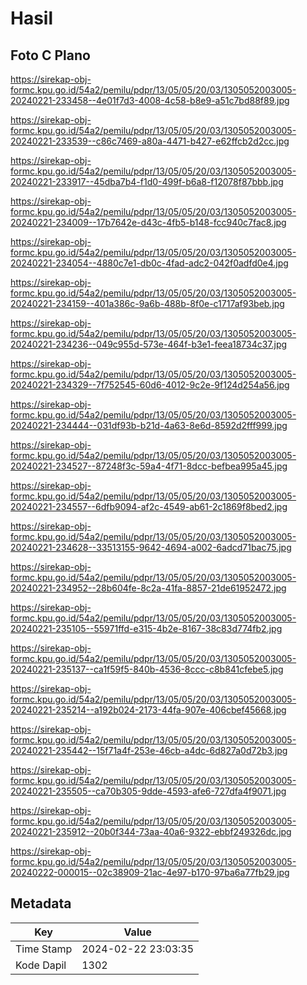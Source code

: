 # Hasil

## Foto C Plano

https://sirekap-obj-formc.kpu.go.id/54a2/pemilu/pdpr/13/05/05/20/03/1305052003005-20240221-233458--4e01f7d3-4008-4c58-b8e9-a51c7bd88f89.jpg

https://sirekap-obj-formc.kpu.go.id/54a2/pemilu/pdpr/13/05/05/20/03/1305052003005-20240221-233539--c86c7469-a80a-4471-b427-e62ffcb2d2cc.jpg

https://sirekap-obj-formc.kpu.go.id/54a2/pemilu/pdpr/13/05/05/20/03/1305052003005-20240221-233917--45dba7b4-f1d0-499f-b6a8-f12078f87bbb.jpg

https://sirekap-obj-formc.kpu.go.id/54a2/pemilu/pdpr/13/05/05/20/03/1305052003005-20240221-234009--17b7642e-d43c-4fb5-b148-fcc940c7fac8.jpg

https://sirekap-obj-formc.kpu.go.id/54a2/pemilu/pdpr/13/05/05/20/03/1305052003005-20240221-234054--4880c7e1-db0c-4fad-adc2-042f0adfd0e4.jpg

https://sirekap-obj-formc.kpu.go.id/54a2/pemilu/pdpr/13/05/05/20/03/1305052003005-20240221-234159--401a386c-9a6b-488b-8f0e-c1717af93beb.jpg

https://sirekap-obj-formc.kpu.go.id/54a2/pemilu/pdpr/13/05/05/20/03/1305052003005-20240221-234236--049c955d-573e-464f-b3e1-feea18734c37.jpg

https://sirekap-obj-formc.kpu.go.id/54a2/pemilu/pdpr/13/05/05/20/03/1305052003005-20240221-234329--7f752545-60d6-4012-9c2e-9f124d254a56.jpg

https://sirekap-obj-formc.kpu.go.id/54a2/pemilu/pdpr/13/05/05/20/03/1305052003005-20240221-234444--031df93b-b21d-4a63-8e6d-8592d2fff999.jpg

https://sirekap-obj-formc.kpu.go.id/54a2/pemilu/pdpr/13/05/05/20/03/1305052003005-20240221-234527--87248f3c-59a4-4f71-8dcc-befbea995a45.jpg

https://sirekap-obj-formc.kpu.go.id/54a2/pemilu/pdpr/13/05/05/20/03/1305052003005-20240221-234557--6dfb9094-af2c-4549-ab61-2c1869f8bed2.jpg

https://sirekap-obj-formc.kpu.go.id/54a2/pemilu/pdpr/13/05/05/20/03/1305052003005-20240221-234628--33513155-9642-4694-a002-6adcd71bac75.jpg

https://sirekap-obj-formc.kpu.go.id/54a2/pemilu/pdpr/13/05/05/20/03/1305052003005-20240221-234952--28b604fe-8c2a-41fa-8857-21de61952472.jpg

https://sirekap-obj-formc.kpu.go.id/54a2/pemilu/pdpr/13/05/05/20/03/1305052003005-20240221-235105--55971ffd-e315-4b2e-8167-38c83d774fb2.jpg

https://sirekap-obj-formc.kpu.go.id/54a2/pemilu/pdpr/13/05/05/20/03/1305052003005-20240221-235137--ca1f59f5-840b-4536-8ccc-c8b841cfebe5.jpg

https://sirekap-obj-formc.kpu.go.id/54a2/pemilu/pdpr/13/05/05/20/03/1305052003005-20240221-235214--a192b024-2173-44fa-907e-406cbef45668.jpg

https://sirekap-obj-formc.kpu.go.id/54a2/pemilu/pdpr/13/05/05/20/03/1305052003005-20240221-235442--15f71a4f-253e-46cb-a4dc-6d827a0d72b3.jpg

https://sirekap-obj-formc.kpu.go.id/54a2/pemilu/pdpr/13/05/05/20/03/1305052003005-20240221-235505--ca70b305-9dde-4593-afe6-727dfa4f9071.jpg

https://sirekap-obj-formc.kpu.go.id/54a2/pemilu/pdpr/13/05/05/20/03/1305052003005-20240221-235912--20b0f344-73aa-40a6-9322-ebbf249326dc.jpg

https://sirekap-obj-formc.kpu.go.id/54a2/pemilu/pdpr/13/05/05/20/03/1305052003005-20240222-000015--02c38909-21ac-4e97-b170-97ba6a77fb29.jpg


## Metadata

| Key        | Value               |
| ---------- | ------------------- |
| Time Stamp | 2024-02-22 23:03:35 |
| Kode Dapil | 1302                |



